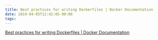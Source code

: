 ```yaml
---
title: Best practices for writing Dockerfiles | Docker Documentation
date: 2019-04-05T12:42:05-00:00
tags:
---
```


[Best practices for writing Dockerfiles | Docker Documentation](https://docs.docker.com/develop/develop-images/dockerfile_best-practices/)
